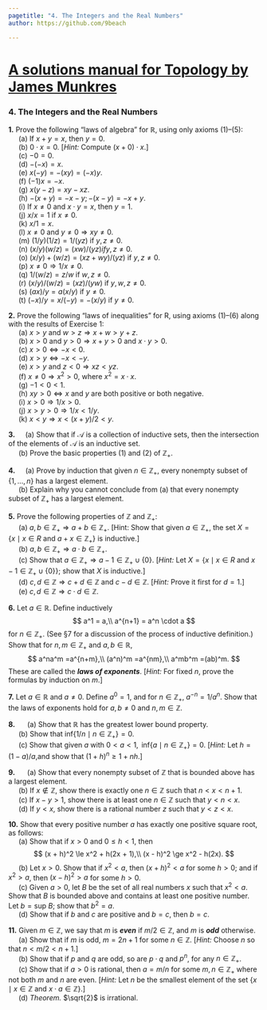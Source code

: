 ```yaml
---
pagetitle: "4. The Integers and the Real Numbers"
author: https://github.com/9beach

---
```


# [A solutions manual for Topology by James Munkres](README.md)
### 4. The Integers and the Real Numbers

**1.** Prove the following “laws of algebra” for $\mathbb{R}$, using only axioms (1)–(5):
\
&nbsp;$\quad$(a) If $x+y=x$, then $y=0$.
\
&nbsp;$\quad$(b) $0\cdot x=0$. [_Hint:_ Compute $(x+0)\cdot x$.]
\
&nbsp;$\quad$(c) $-0=0$.
\
&nbsp;$\quad$(d) $-(-x) = x$.
\
&nbsp;$\quad$(e) $x(-y) = -(xy) = (-x)y$.
\
&nbsp;$\quad$(f) $(-1)x=-x$.
\
&nbsp;$\quad$(g) $x(y-z)=xy-xz$.
\
&nbsp;$\quad$(h) $-(x+y)=-x-y;-(x-y)=-x+y$.
\
&nbsp;$\quad$(i) If $x\neq 0$ and $x\cdot y=x$, then $y=1$.
\
&nbsp;$\quad$(j) $x/x=1$ if $x\neq 0$.
\
&nbsp;$\quad$(k) $x/1=x$.
\
&nbsp;$\quad$(l) $x\neq 0$ and $y \neq 0\Rightarrow xy \neq 0$.
\
&nbsp;$\quad$(m) $(1/y)(1/z) = 1/(yz)$ if $y, z \neq 0$.
\
&nbsp;$\quad$(n) $(x/y)(w/z) = (xw)/(yz) if y, z \neq 0$.
\
&nbsp;$\quad$(o) $(x/y)+(w/z)=(xz+wy)/(yz)$ if $y,z\neq 0$.
\
&nbsp;$\quad$(p) $x \neq 0\Rightarrow 1/x \neq 0$.
\
&nbsp;$\quad$(q) $1/(w/z)=z/w$ if $w,z\neq 0$.
\
&nbsp;$\quad$(r) $(x/y)/(w/z) = (xz)/(yw)$ if $y, w, z \neq 0$.
\
&nbsp;$\quad$(s) $(ax)/y=a(x/y)$ if $y \neq 0$.
\
&nbsp;$\quad$(t) $(-x)/y = x/(-y) = -(x/y)$ if $y\neq 0$.

**2.** Prove the following “laws of inequalities” for R, using axioms (1)–(6)
along with the results of Exercise 1:
\
&nbsp;$\quad$(a) $x>y$ and $w>z\Rightarrow x+w>y+z$.
\
&nbsp;$\quad$(b) $x>0$ and $y>0\Rightarrow x+y>0$ and $x\cdot y>0$.
\
&nbsp;$\quad$(c) $x >0\Leftrightarrow -x <0$.
\
&nbsp;$\quad$(d) $x>y\Leftrightarrow -x<-y$.
\
&nbsp;$\quad$(e) $x>y$ and $z<0\Rightarrow xz<yz$.
\
&nbsp;$\quad$(f) $x\neq 0\Rightarrow x^2>0$, where $x^2=x\cdot x$.
\
&nbsp;$\quad$(g) $-1<0<1$.
\
&nbsp;$\quad$(h) $x y > 0 \Leftrightarrow x$ and $y$ are both positive or
both negative.
\
&nbsp;$\quad$(i) $x >0\Rightarrow 1/x >0$.
\
&nbsp;$\quad$(j) $x>y>0\Rightarrow 1/x<1/y$.
\
&nbsp;$\quad$(k) $x<y\Rightarrow x<(x+y)/2<y$.

**3.**&nbsp;$\quad$(a) Show that if $\mathcal{A}$ is a collection of inductive
sets, then the intersection of the elements of $\mathcal{A}$ is an inductive
set.
\
&nbsp;$\quad$(b) Prove the basic properties (1) and (2) of $\mathbb{Z}_+$.

**4.**&nbsp;$\quad$(a) Prove by induction that given $n \in \mathbb{Z}_+$,
every nonempty subset of $\{1, . . . , n\}$ has a largest element.
\
&nbsp;$\quad$(b) Explain why you cannot conclude from (a)
 that every nonempty subset of $\mathbb{Z}_+$ has a largest element.

**5.** Prove the following properties of $\mathbb{Z}$ and $\mathbb{Z}_+$:
\
&nbsp;$\quad$(a) $a,b \in \mathbb{Z}_+ \Rightarrow a + b \in \mathbb{Z}_+$.
[Hint: Show that given $a \in \mathbb{Z}_+$, the set
$X =\{x\mid x \in R$ and $a+x \in\mathbb{Z}_+\}$ is inductive.]
\
&nbsp;$\quad$(b) $a,b\in\mathbb{Z}_+\Rightarrow a\cdot b\in\mathbb{Z}_+$.
\
&nbsp;$\quad$(c) Show that $a\in\mathbb{Z}_+\Rightarrow a-1\in\mathbb{Z}_+
\cup \{0\}$. [_Hint:_ Let $X=\{x\mid x\in R$ and
$x - 1 \in \mathbb{Z}_+ \cup \{0\}\}$; show that $X$ is inductive.]
\
&nbsp;$\quad$(d) $c,d\in\mathbb{Z}\Rightarrow c+d\in\mathbb{Z}$
and $c-d\in\mathbb{Z}$. [_Hint:_ Prove it first for $d=1$.]
\
&nbsp;$\quad$(e) $c,d\in\mathbb{Z}\Rightarrow c\cdot d\in\mathbb{Z}$.

**6.** Let $a \in \mathbb{R}$. Define inductively
$$
a^1 = a,\\
a^{n+1} = a^n \cdot a
$$
for $n \in \mathbb{Z}_+$. (See §7 for a discussion of the process of
inductive definition.) Show that for $n, m \in \mathbb{Z}_+$ and $a, b \in
\mathbb{R}$,
$$
a^na^m =a^{n+m},\\
(a^n)^m =a^{nm},\\
a^mb^m =(ab)^m.
$$
These are called the _**laws of exponents**_. [_Hint:_ For fixed $n$, prove the
formulas by induction on $m$.]

**7.** Let $a\in \mathbb{R}$ and $a\neq 0$. Define $a^0 =1$,
and for $n\in\mathbb{Z}_+$, $a^{-n} =1/a^n$. Show that the laws of exponents
hold for $a,b \neq 0$ and $n,m \in \mathbb{Z}$.

**8.** &nbsp;$\quad$(a) Show that $\mathbb{R}$ has the greatest lower bound property.
\
&nbsp;$\quad$(b) Show that $\text{inf}\{1/n\mid n\in\mathbb{Z}_+\}=0$.
\
&nbsp;$\quad$(c) Show that given $a$ with $0<a<1,\text{ inf}\{a \mid
n\in\mathbb{Z}_+\}=0$. [_Hint:_ Let $h=(1-a)/a$,and show that $(1+h)^n \ge 1+nh$.]

**9.** &nbsp;$\quad$(a) Show that every nonempty subset of $\mathbb{Z}$ that is
bounded above has a largest element.
\
&nbsp;$\quad$(b) If $x\notin \mathbb{Z}$, show there is exactly one
$n\in\mathbb{Z}$ such that $n<x<n+1$.
\
&nbsp;$\quad$(c) If $x-y>1$, show there is at least one $n\in\mathbb{Z}$ such
that $y<n<x$.
\
&nbsp;$\quad$(d) If $y<x$, show there is a rational number $z$ such that
$y<z<x$.

**10.** Show that every positive number $a$ has exactly one positive square
root, as follows:
\
&nbsp;$\quad$(a) Show that if $x>0$ and $0\le h<1$, then
$$
(x + h)^2 \le  x^2 + h(2x + 1),\\
(x - h)^2 \ge  x^2 - h(2x).
$$
&nbsp;$\quad$(b) Let $x>0$. Show that if $x^2<a$, then $(x+h)^2<a$
for some $h>0$; and if $x^2 >a$, then $(x-h)^2 >a$ for some $h>0$.
\
&nbsp;$\quad$(c) Given $a > 0$, let $B$ be the set of all real numbers $x$
such that $x^2 < a$. Show that $B$ is bounded above and contains at least one
positive number. Let $b=\text{sup }B$; show that $b^2 =a$.
\
&nbsp;$\quad$(d) Show that if $b$ and $c$ are positive and $b =c$, then $b=c$.

**11.** Given $m\in\mathbb{Z}$, we say that $m$ is _**even**_ if
$m/2\in\mathbb{Z}$, and $m$ is _**odd**_ otherwise.
\
&nbsp;$\quad$(a) Show that if $m$ is odd,
$m=2n+1$ for some $n\in\mathbb{Z}$. [_Hint:_ Choose $n$ so that
$n < m/2 < n + 1$.]
\
&nbsp;$\quad$(b) Show that if $p$ and $q$ are odd, so are $p\cdot q$ and $p^n$,
for any $n\in\mathbb{Z}_+$.
\
&nbsp;$\quad$(c) Show that if $a>0$ is rational, then $a=m/n$ for some
$m,n\in\mathbb{Z}_+$ where not both $m$ and $n$ are even. [_Hint:_ Let $n$ be
the smallest element of the set $\{x\mid x\in\mathbb{Z}$ and $x\cdot
a\in\mathbb{Z}\}$.]
\
&nbsp;$\quad$(d) _Theorem._ $\sqrt{2}$ is irrational.
